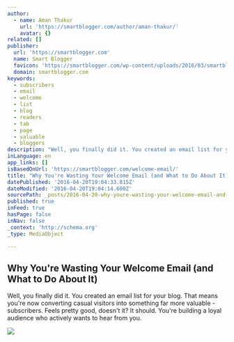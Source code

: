 ```yaml
---
author:
  - name: Aman Thakur
    url: 'https://smartblogger.com/author/aman-thakur/'
    avatar: {}
related: []
publisher:
  url: 'https://smartblogger.com'
  name: Smart Blogger
  favicon: 'https://smartblogger.com/wp-content/uploads/2016/03/smartbloggerfavicon.png'
  domain: smartblogger.com
keywords:
  - subscribers
  - email
  - welcome
  - list
  - blog
  - readers
  - tab
  - page
  - valuable
  - bloggers
description: "Well, you finally did it. You created an email list for your blog. That means you're now converting casual visitors into something far more valuable - subscribers. Feels pretty good, doesn't it? It should. You're building a loyal audience who actively wants to hear from you."
inLanguage: en
app_links: []
isBasedOnUrl: 'https://smartblogger.com/welcome-email/'
title: "Why You're Wasting Your Welcome Email (and What to Do About It)"
datePublished: '2016-04-20T19:04:33.815Z'
dateModified: '2016-04-20T19:04:14.600Z'
sourcePath: _posts/2016-04-20-why-youre-wasting-your-welcome-email-and-what-to-do-about.md
published: true
inFeed: true
hasPage: false
inNav: false
_context: 'http://schema.org'
_type: MediaObject

---
```

<article style=""><h1>Why You're Wasting Your Welcome Email (and What to Do About It)</h1><p>Well, you finally did it. You created an email list for your blog. That means you're now converting casual visitors into something far more valuable - subscribers. Feels pretty good, doesn't it? It should. You're building a loyal audience who actively wants to hear from you.</p><img src="https://smartblogger.com/wp-content/uploads/2015/09/welcome-email-1200x628.png" /></article>